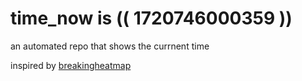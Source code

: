 # time_now is (( 1720746000359 ))

an automated repo that shows the currnent time

inspired by [breakingheatmap](https://github.com/breakingheatmap/breakingheatmap)